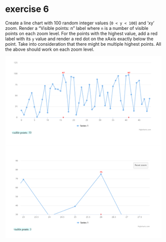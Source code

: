# exercise 6

Create a line chart with 100 random integer values (`0 < y < 100`) and ‘xy’ zoom. Render a “Visible points: n” label where `n` is a number of visible points on each zoom level. For the points with the highest value, add a red label with its `y` value and render a red dot on the xAxis exactly below the point. Take into consideration that there might be multiple highest points. All the above should work on each zoom level.

![exercise-6a.PNG](exercise-6a.PNG)
![exercise-6b.pPNGng](exercise-6b.PNG)